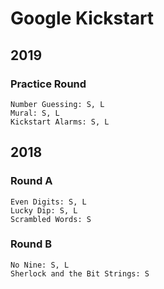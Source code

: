 # Google Kickstart

## 2019
### Practice Round
    Number Guessing: S, L
    Mural: S, L
    Kickstart Alarms: S, L

## 2018
### Round A
    Even Digits: S, L
    Lucky Dip: S, L
    Scrambled Words: S
    
### Round B
    No Nine: S, L
    Sherlock and the Bit Strings: S
